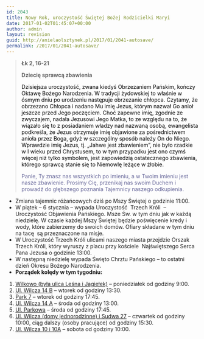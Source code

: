 ```yaml
---
id: 2043
title: Nowy Rok, uroczystość Świętej Bożej Rodzicielki Maryi
date: 2017-01-02T01:45:07+00:00
author: admin
layout: revision
guid: http://anielaolsztynek.pl/2017/01/2041-autosave/
permalink: /2017/01/2041-autosave/
---
```

> **Łk 2, 16-21**
> 
> **Dziecię sprawcą zbawienia**
> 
> <span style="color: #000000;">Dzisiejsza uroczystość, zwana kiedyś Obrzezaniem Pańskim, kończy Oktawę Bożego Narodzenia. W tradycji żydowskiej to właśnie w ósmym dniu po urodzeniu następuje obrzezanie chłopca. Czytamy, że obrzezano Chłopca i nadano Mu imię Jezus, którym nazwał Go anioł jeszcze przed Jego poczęciem. Choć zapewne imię, zgodnie ze zwyczajem, nadała Jezusowi Jego Matka, to ze względu na to, że wiązało się to z posiadaniem władzy nad nazwaną osobą, ewangelista podkreśla, że Jezus otrzymuje imię objawione za pośrednictwem anioła przez Boga, gdyż w szczególny sposób należy On do Niego. Wprawdzie imię Jezus, tj. &#8222;Jahwe jest zbawieniem&#8221;, nie było rzadkie w I wieku przed Chrystusem, to w tym przypadku jest ono czymś więcej niż tylko symbolem, jest zapowiedzią ostatecznego zbawienia, którego sprawcą stanie się to Niemowlę leżące w żłobie.</span>
> 
> <span style="color: #666699;">Panie, Ty znasz nas wszystkich po imieniu, a w Twoim imieniu jest nasze zbawienie. Prosimy Cię, przenikaj nas swoim Duchem i prowadź do głębszego poznania Tajemnicy naszego odkupienia.</span>

  * Zmiana tajemnic różańcowych dziś po Mszy Świętej o godzinie 11:00.
  * W piątek – 6 stycznia – wypada Uroczystość  Trzech Króli  &#8211; Uroczystość Objawienia Pańskiego. Msze Św. w tym dniu jak w każdą niedzielę. W czasie każdej Mszy Świętej będzie poświęcenie kredy i wody, które zabierzemy do swoich domów. Ofiary składane w tym dniu na tacę  są przeznaczone na misje.
  * W Uroczystość Trzech Króli ulicami naszego miasta przejdzie Orszak Trzech Króli, który wyruszy z placu przy kościele  Najświętszego Serca Pana Jezusa o godzinie 13:00.
  * W następną niedzielę wypada Święto Chrztu Pańskiego – to ostatni dzień Okresu Bożego Narodzenia.
  * **Porządek kolędy w tym tygodniu:**

  1.  <span style="text-decoration: underline;">Wilkowo (była ulica Leśna i Jagiełek)</span> – poniedziałek od godziny 9:00.
  2. <span style="text-decoration: underline;">Ul. Wilcza 14 B</span> – wtorek od godziny 13:30.
  3. <span style="text-decoration: underline;">Park 7</span> &#8211; wtorek od godziny 17:45.
  4. <span style="text-decoration: underline;">Ul. Wilcza 14 A</span> – środa od godziny 13:00.
  5. <span style="text-decoration: underline;">Ul. Parkowa</span> &#8211; środa od godziny 17:45.
  6. <span style="text-decoration: underline;">Ul. Wilcza (domy jednorodzinne) i Sudwa 27</span> &#8211; czwartek od godziny 10:00, ciąg dalszy (osoby pracujące) od godziny 15:30.
  7. <span style="text-decoration: underline;">Ul. Wilcza 10 i 10A</span> &#8211; sobota od godziny 10:00.
